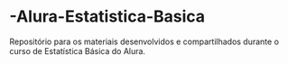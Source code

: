 # -Alura-Estatistica-Basica
Repositório para os materiais desenvolvidos e compartilhados durante o curso de Estatística Básica do Alura.
